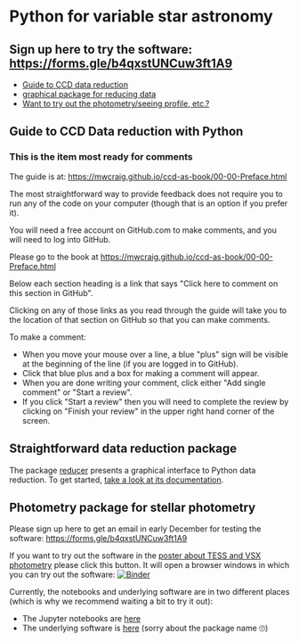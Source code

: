 # Python for variable star astronomy
## Sign up here to try the software: https://forms.gle/b4qxstUNCuw3ft1A9

+ [Guide to CCD data reduction](#Guide-to-CCD-Data-reduction-with-Python)
+ [graphical package for reducing data](#Straightforward-data-reduction-package)
+ [Want to try out the photometry/seeing profile, etc.?](#Photometry-package-for-stellar-photometry)

## Guide to CCD Data reduction with Python
### This is the item most ready for comments

The guide is at: https://mwcraig.github.io/ccd-as-book/00-00-Preface.html

The most straightforward way to provide feedback does not require you to run any of the code on your computer (though that is an option if you prefer it).

You will need a free account on GitHub.com to make comments, and you will need to log into GitHub.

Please go to the book at https://mwcraig.github.io/ccd-as-book/00-00-Preface.html

Below each section heading is a link that says "Click here to comment on this section in GitHub".

Clicking on any of those links as you read through the guide will take you to the location of that section on GitHub so that you can make comments.

To make a comment:

+ When you move your mouse over a line, a blue "plus" sign will be visible at the beginning of the line (if you are logged in to GitHub).
+ Click that blue plus and a box for making a comment will appear.
+ When you are done writing your comment, click either "Add single comment" or "Start a review".
+ If you click "Start a review" then you will need to complete the review by clicking on "Finish your review" in the upper right hand corner of the screen.

## Straightforward data reduction package

The package [reducer](https://github.com/mwcraig/reducer) presents a graphical interface to Python data reduction. To get started, [take a look at its documentation](https://reducer.rtfd.io).

## Photometry package for stellar photometry

Please sign up here to get an email in early December for testing the software: https://forms.gle/b4qxstUNCuw3ft1A9

If you want to try out the software in the [poster about TESS and VSX photometry](https://github.com/feder-observatory/aavso2019-poster) please click this button. It will open a browser windows in which you can try out the software: [![Binder](https://mybinder.org/badge_logo.svg)](https://mybinder.org/v2/gh/feder-observatory/aavso2019-poster/master?filepath=comparison_demo.ipynb)


Currently, the notebooks and underlying software are in two different places (which is why we recommend waiting a bit to try it out):

+ The Jupyter notebooks are [here](https://github.com/mwcraig/obs-astronomy-binder/tree/master/ORIGINALS-OF-USEFUL-NOTEBOOKS)
+ The underlying software is [here](https://github.com/glowing-waffle/glowing-waffles) (sorry about the package name 🙄)

